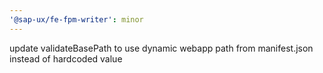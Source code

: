 ```yaml
---
'@sap-ux/fe-fpm-writer': minor
---
```


update validateBasePath to use dynamic webapp path from manifest.json instead of hardcoded value
